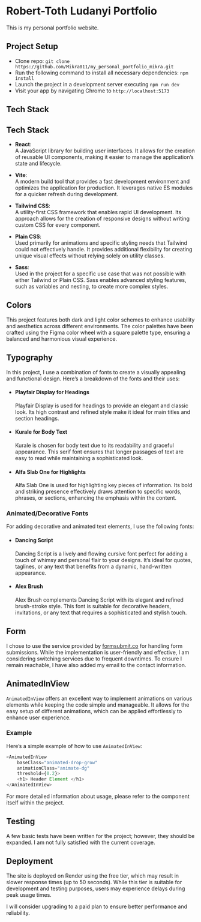 # Robert-Toth Ludanyi Portfolio

This is my personal portfolio website.

## Project Setup

- Clone repo: `git clone https://github.com/Mikra011/my_personal_portfolio_mikra.git`
- Run the following command to install all necessary dependencies: `npm install`
- Launch the project in a development server executing `npm run dev`
- Visit your app by navigating Chrome to `http://localhost:5173`


## Tech Stack

## Tech Stack

- **React**:  
  A JavaScript library for building user interfaces. It allows for the creation of reusable UI components, making it easier to manage the application’s state and lifecycle.

- **Vite**:  
  A modern build tool that provides a fast development environment and optimizes the application for production. It leverages native ES modules for a quicker refresh during development.

- **Tailwind CSS**:  
  A utility-first CSS framework that enables rapid UI development. Its approach allows for the creation of responsive designs without writing custom CSS for every component.

- **Plain CSS**:  
  Used primarily for animations and specific styling needs that Tailwind could not effectively handle. It provides additional flexibility for creating unique visual effects without relying solely on utility classes.

- **Sass**:  
  Used in the project for a specific use case that was not possible with either Tailwind or Plain CSS. Sass enables advanced styling features, such as variables and nesting, to create more complex styles.



## Colors

This project features both dark and light color schemes to enhance usability and aesthetics across different environments. The color palettes have been crafted using the Figma color wheel with a square palette type, ensuring a balanced and harmonious visual experience.


## Typography

In this project, I use a combination of fonts to create a visually appealing and functional design. Here’s a breakdown of the fonts and their uses:

-   #### Playfair Display for Headings

    Playfair Display is used for headings to provide an elegant and classic look. Its high contrast and refined style make it ideal for main titles and section headings.

-   #### Kurale for Body Text

    Kurale is chosen for body text due to its readability and graceful appearance. This serif font ensures that longer passages of text are easy to read while maintaining a sophisticated look.

-   #### Alfa Slab One for Highlights

    Alfa Slab One is used for highlighting key pieces of information. Its bold and striking presence effectively draws attention to specific words, phrases, or sections, enhancing the emphasis within the content.

### Animated/Decorative Fonts
For adding decorative and animated text elements, I use the following fonts:

-   #### Dancing Script
    Dancing Script is a lively and flowing cursive font perfect for adding a touch of whimsy and personal flair to your designs. It’s ideal for quotes, taglines, or any text that benefits from a dynamic, hand-written appearance.

-   #### Alex Brush
    Alex Brush complements Dancing Script with its elegant and refined brush-stroke style. This font is suitable for decorative headers, invitations, or any text that requires a sophisticated and stylish touch.


## Form

I chose to use the service provided by [formsubmit.co](https://formsubmit.co) for handling form submissions. While the implementation is user-friendly and effective, I am considering switching services due to frequent downtimes. To ensure I remain reachable, I have also added my email to the contact information.


## AnimatedInView

`AnimatedInView` offers an excellent way to implement animations on various elements while keeping the code simple and manageable. It allows for the easy setup of different animations, which can be applied effortlessly to enhance user experience.

### Example

Here’s a simple example of how to use `AnimatedInView`:

```javascript
<AnimatedInView
    baseClass="animated-drop-grow" 
    animationClass="animate-dg"  
    threshold={0.2}>
    <h1> Header Element </h1>
</AnimatedInView>
```
For more detailed information about usage, please refer to the component itself within the project.


## Testing

A few basic tests have been written for the project; however, they should be expanded. I am not fully satisfied with the current coverage.

## Deployment

The site is deployed on Render using the free tier, which may result in slower response times (up to 50 seconds). While this tier is suitable for development and testing purposes, users may experience delays during peak usage times. 

I will consider upgrading to a paid plan to ensure better performance and reliability.
